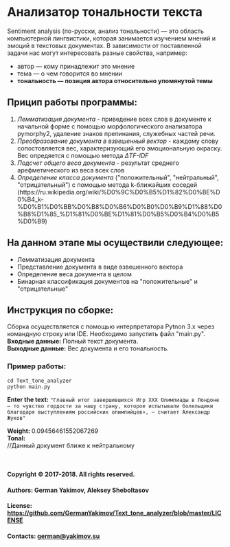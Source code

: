 # Анализатор тональности текста

Sentiment analysis (по-русски, анализ тональности) — это область компьютерной лингвистики, которая занимается изучением мнений и эмоций в текстовых документах.
В зависимости от поставленной задачи нас могут интересовать разные свойства, например:
<ul>
    <li>автор — кому принадлежит это мнение</li>
    <li>тема — о чем говорится во мнении</li>
    <li><b>тональность — позиция автора относительно упомянутой темы</b></li>
</ul>

## Прицип работы программы:
<ol>
    <li><i>Лемматизация документа</i> - приведение всех слов в документе к начальной форме с помощью морфологического анализатора pymorphy2, удаление знаков препинания, служебных частей речи.</li>
    <li><i>Преобразование документа в взвешенный вектор</i> - каждому слову сопостовляется вес, характеризующий его эмоциональную окраску. Вес опредяется с помощью метода <i>ΔTF-IDF</i></li>
    <li><i>Подсчет общего веса документа</i> - результат среднего арефметического из веса всех слов</li>
    <li><i>Определение класса документа</i> ("положительный", "нейтральный", "отрицательный") с помощью метода k-ближайших соседей (https://ru.wikipedia.org/wiki/%D0%9C%D0%B5%D1%82%D0%BE%D0%B4_k-%D0%B1%D0%BB%D0%B8%D0%B6%D0%B0%D0%B9%D1%88%D0%B8%D1%85_%D1%81%D0%BE%D1%81%D0%B5%D0%B4%D0%B5%D0%B9)</li>        
</ol>

## На данном этапе мы осуществили следующее:
<ul>
    <li>Лемматизация документа</li>
    <li>Представление документа в виде взвешенного вектора</li>
    <li>Определение веса документа в целом</li>
    <li>Бинарная классификация документов на "положительные" и "отрицательные"</li>
</ul>

## Инструкция по сборке:
Сборка осуществляется с помощью интерпретатора Pytnon 3.x через командную строку или IDE. Необходимо запустить файл "main.py".
<br><b>Входные данные:</b> Полный текст документа.
<br><b>Выходные данные:</b> Вес документа и его тональность.

### Пример работы:

`cd Text_tone_analyzer`
<br>`python main.py`


<b>Enter the text:</b> `"Главный итог завершившихся Игр ХХХ Олимпиады в Лондоне – то чувство гордости
за нашу страну, которое испытывали болельщики благодаря выступлениям российских олимпийцев»,
— считает Александр Жуков"`

<b>Weight: </b> 0.09456461552067269
<br><b>Tonal: </b> 
<br> //Данный документ ближе к нейтральному

<br>

#### Copyright © 2017-2018. All rights reserved.
#### Authors: German Yakimov, Aleksey Sheboltasov
#### License: https://github.com/GermanYakimov/Text_tone_analyzer/blob/master/LICENSE
#### Contacts: german@yakimov.su
